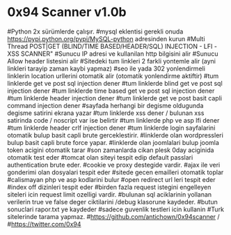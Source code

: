 # 0x94 Scanner v1.0b
#Python 2x sürümlerde çalışır.
#mysql eklentisi gerekli onuda https://pypi.python.org/pypi/MySQL-python adresinden kurun
#Multi Thread  POST|GET (BLIND/TIME BASED/HEADER/SQL) INJECTION - LFI -XSS SCANNER"
#Sunucu IP adresi ve kullanilan http bilgisini alir
#Sunucu Allow header listesini alir
#Sitedeki tum linkleri 2 farkli yontemle alir (ayni linkleri tarayip zaman kaybi yapmaz)
#seo ile yada 302 yonlendirmeli linklerin location urllerini otomatik alir (otomatik yonlendirme aktiftir)
#tum linklerde get ve post sql injection dener
#tum linklerde blind get ve post sql injection dener
#tum linklerde time based get ve post sql injection dener
#tum linklerde header injection dener
#tum linklerde get ve post basit capli command injection dener
#sayfada herhangi bir degisme oldugunda degisme satirini ekrana yazar
#tum linklerde xss dener / bulunan xss satirinda code / noscript var ise belirtir
#tum linklerde php ve asp lfi dener
#tum linklerde header crlf injection dener
#tum linklerde login sayfalarini otomatik bulup basit capli brute gerceklestirir.
#linklerde olan wordpressleri bulup basit capli brute force yapar.
#linklerde olan joomlalari bulup joomla token acigini otomatik tarar
#son zamanlarda cikan plesk 0day aciginida otomatik test eder
#tomcat olan siteyi tespit edip default passlari authentication brute eder.
#cookie ve proxy destegide vardir.
#ajax ile veri gonderimi olan dosyalari tespit eder
#sitede gecen emailleri otomatik toplar
#calismayan php ve asp kodlarini bulur
#open redirect url leri tespit eder
#index off dizinleri tespit eder
#birden fazla request istegini engelleyen siteleri icin request limit ozelligi vardir.
#bulunan sql aciklarinin yollanan verilerin true ve false deger ciktilarini /debug klasorune kaydeder.
#butun sonuclari rapor.txt ye kaydeder
#sadece guvenlik testleri icin kullanin
#Turk sitelerinde tarama yapmaz.
#https://github.com/antichown/0x94scanner /
#https://twitter.com/0x94
